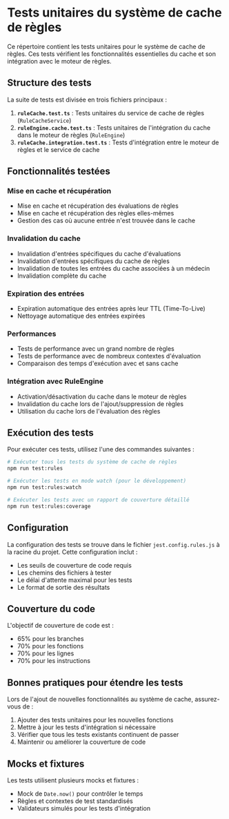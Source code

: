 # Tests unitaires du système de cache de règles

Ce répertoire contient les tests unitaires pour le système de cache de règles. Ces tests vérifient les fonctionnalités essentielles du cache et son intégration avec le moteur de règles.

## Structure des tests

La suite de tests est divisée en trois fichiers principaux :

1. **`ruleCache.test.ts`** : Tests unitaires du service de cache de règles (`RuleCacheService`)
2. **`ruleEngine.cache.test.ts`** : Tests unitaires de l'intégration du cache dans le moteur de règles (`RuleEngine`)
3. **`ruleCache.integration.test.ts`** : Tests d'intégration entre le moteur de règles et le service de cache

## Fonctionnalités testées

### Mise en cache et récupération
- Mise en cache et récupération des évaluations de règles
- Mise en cache et récupération des règles elles-mêmes
- Gestion des cas où aucune entrée n'est trouvée dans le cache

### Invalidation du cache
- Invalidation d'entrées spécifiques du cache d'évaluations
- Invalidation d'entrées spécifiques du cache de règles
- Invalidation de toutes les entrées du cache associées à un médecin
- Invalidation complète du cache

### Expiration des entrées
- Expiration automatique des entrées après leur TTL (Time-To-Live)
- Nettoyage automatique des entrées expirées

### Performances
- Tests de performance avec un grand nombre de règles
- Tests de performance avec de nombreux contextes d'évaluation
- Comparaison des temps d'exécution avec et sans cache

### Intégration avec RuleEngine
- Activation/désactivation du cache dans le moteur de règles
- Invalidation du cache lors de l'ajout/suppression de règles
- Utilisation du cache lors de l'évaluation des règles

## Exécution des tests

Pour exécuter ces tests, utilisez l'une des commandes suivantes :

```bash
# Exécuter tous les tests du système de cache de règles
npm run test:rules

# Exécuter les tests en mode watch (pour le développement)
npm run test:rules:watch

# Exécuter les tests avec un rapport de couverture détaillé
npm run test:rules:coverage
```

## Configuration

La configuration des tests se trouve dans le fichier `jest.config.rules.js` à la racine du projet. Cette configuration inclut :

- Les seuils de couverture de code requis
- Les chemins des fichiers à tester
- Le délai d'attente maximal pour les tests
- Le format de sortie des résultats

## Couverture du code

L'objectif de couverture de code est :
- 65% pour les branches
- 70% pour les fonctions
- 70% pour les lignes
- 70% pour les instructions

## Bonnes pratiques pour étendre les tests

Lors de l'ajout de nouvelles fonctionnalités au système de cache, assurez-vous de :

1. Ajouter des tests unitaires pour les nouvelles fonctions
2. Mettre à jour les tests d'intégration si nécessaire
3. Vérifier que tous les tests existants continuent de passer
4. Maintenir ou améliorer la couverture de code

## Mocks et fixtures

Les tests utilisent plusieurs mocks et fixtures :
- Mock de `Date.now()` pour contrôler le temps
- Règles et contextes de test standardisés
- Validateurs simulés pour les tests d'intégration 